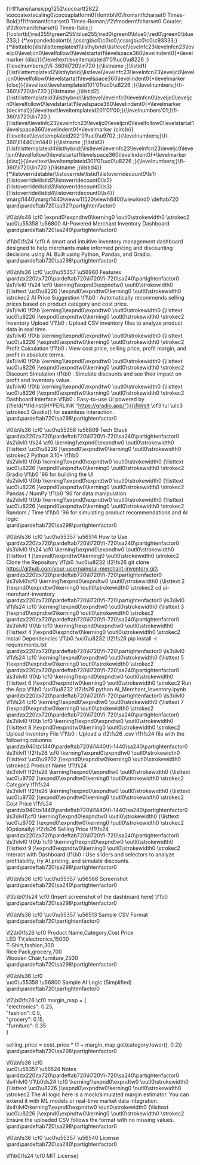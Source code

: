 {\rtf1\ansi\ansicpg1252\cocoartf2822
\cocoatextscaling0\cocoaplatform0{\fonttbl\f0\froman\fcharset0 Times-Bold;\f1\froman\fcharset0 Times-Roman;\f2\fmodern\fcharset0 Courier;
\f3\froman\fcharset0 Times-Italic;}
{\colortbl;\red255\green255\blue255;\red0\green0\blue0;\red0\green0\blue233;}
{\*\expandedcolortbl;;\cssrgb\c0\c0\c0;\cssrgb\c0\c0\c93333;}
{\*\listtable{\list\listtemplateid1\listhybrid{\listlevel\levelnfc23\levelnfcn23\leveljc0\leveljcn0\levelfollow0\levelstartat1\levelspace360\levelindent0{\*\levelmarker \{disc\}}{\leveltext\leveltemplateid1\'01\uc0\u8226 ;}{\levelnumbers;}\fi-360\li720\lin720 }{\listname ;}\listid1}
{\list\listtemplateid2\listhybrid{\listlevel\levelnfc23\levelnfcn23\leveljc0\leveljcn0\levelfollow0\levelstartat1\levelspace360\levelindent0{\*\levelmarker \{disc\}}{\leveltext\leveltemplateid101\'01\uc0\u8226 ;}{\levelnumbers;}\fi-360\li720\lin720 }{\listname ;}\listid2}
{\list\listtemplateid3\listhybrid{\listlevel\levelnfc0\levelnfcn0\leveljc0\leveljcn0\levelfollow0\levelstartat1\levelspace360\levelindent0{\*\levelmarker \{decimal\}}{\leveltext\leveltemplateid201\'01\'00;}{\levelnumbers\'01;}\fi-360\li720\lin720 }{\listlevel\levelnfc23\levelnfcn23\leveljc0\leveljcn0\levelfollow0\levelstartat1\levelspace360\levelindent0{\*\levelmarker \{circle\}}{\leveltext\leveltemplateid202\'01\uc0\u9702 ;}{\levelnumbers;}\fi-360\li1440\lin1440 }{\listname ;}\listid3}
{\list\listtemplateid4\listhybrid{\listlevel\levelnfc23\levelnfcn23\leveljc0\leveljcn0\levelfollow0\levelstartat1\levelspace360\levelindent0{\*\levelmarker \{disc\}}{\leveltext\leveltemplateid301\'01\uc0\u8226 ;}{\levelnumbers;}\fi-360\li720\lin720 }{\listname ;}\listid4}}
{\*\listoverridetable{\listoverride\listid1\listoverridecount0\ls1}{\listoverride\listid2\listoverridecount0\ls2}{\listoverride\listid3\listoverridecount0\ls3}{\listoverride\listid4\listoverridecount0\ls4}}
\margl1440\margr1440\vieww11520\viewh8400\viewkind0
\deftab720
\pard\pardeftab720\sa321\partightenfactor0

\f0\b\fs48 \cf0 \expnd0\expndtw0\kerning0
\outl0\strokewidth0 \strokec2 \uc0\u55358 \u56800  AI-Powered Merchant Inventory Dashboard\
\pard\pardeftab720\sa240\partightenfactor0

\f1\b0\fs24 \cf0 A smart and intuitive inventory management dashboard designed to help merchants make informed pricing and discounting decisions using AI. Built using Python, Pandas, and Gradio.\
\pard\pardeftab720\sa298\partightenfactor0

\f0\b\fs36 \cf0 \uc0\u55357 \u56960  Features\
\pard\tx220\tx720\pardeftab720\li720\fi-720\sa240\partightenfactor0
\ls1\ilvl0
\fs24 \cf0 \kerning1\expnd0\expndtw0 \outl0\strokewidth0 {\listtext	\uc0\u8226 	}\expnd0\expndtw0\kerning0
\outl0\strokewidth0 \strokec2 AI Price Suggestion
\f1\b0 : Automatically recommends selling prices based on product category and cost price.\
\ls1\ilvl0
\f0\b \kerning1\expnd0\expndtw0 \outl0\strokewidth0 {\listtext	\uc0\u8226 	}\expnd0\expndtw0\kerning0
\outl0\strokewidth0 \strokec2 Inventory Upload
\f1\b0 : Upload CSV inventory files to analyze product data in real time.\
\ls1\ilvl0
\f0\b \kerning1\expnd0\expndtw0 \outl0\strokewidth0 {\listtext	\uc0\u8226 	}\expnd0\expndtw0\kerning0
\outl0\strokewidth0 \strokec2 Profit Calculation
\f1\b0 : View cost price, selling price, profit margin, and profit in absolute terms.\
\ls1\ilvl0
\f0\b \kerning1\expnd0\expndtw0 \outl0\strokewidth0 {\listtext	\uc0\u8226 	}\expnd0\expndtw0\kerning0
\outl0\strokewidth0 \strokec2 Discount Simulation
\f1\b0 : Simulate discounts and see their impact on profit and inventory value.\
\ls1\ilvl0
\f0\b \kerning1\expnd0\expndtw0 \outl0\strokewidth0 {\listtext	\uc0\u8226 	}\expnd0\expndtw0\kerning0
\outl0\strokewidth0 \strokec2 Dashboard Interface
\f1\b0 : Easy-to-use UI powered by {\field{\*\fldinst{HYPERLINK "https://gradio.app/"}}{\fldrslt \cf3 \ul \ulc3 \strokec3 Gradio}} for seamless interaction.\
\pard\pardeftab720\sa298\partightenfactor0

\f0\b\fs36 \cf0 \uc0\u55358 \u56809  Tech Stack\
\pard\tx220\tx720\pardeftab720\li720\fi-720\sa240\partightenfactor0
\ls2\ilvl0
\fs24 \cf0 \kerning1\expnd0\expndtw0 \outl0\strokewidth0 {\listtext	\uc0\u8226 	}\expnd0\expndtw0\kerning0
\outl0\strokewidth0 \strokec2 Python 3.10+
\f1\b0 \
\ls2\ilvl0
\f0\b \kerning1\expnd0\expndtw0 \outl0\strokewidth0 {\listtext	\uc0\u8226 	}\expnd0\expndtw0\kerning0
\outl0\strokewidth0 \strokec2 Gradio
\f1\b0  \'96 for building the UI\
\ls2\ilvl0
\f0\b \kerning1\expnd0\expndtw0 \outl0\strokewidth0 {\listtext	\uc0\u8226 	}\expnd0\expndtw0\kerning0
\outl0\strokewidth0 \strokec2 Pandas / NumPy
\f1\b0  \'96 for data manipulation\
\ls2\ilvl0
\f0\b \kerning1\expnd0\expndtw0 \outl0\strokewidth0 {\listtext	\uc0\u8226 	}\expnd0\expndtw0\kerning0
\outl0\strokewidth0 \strokec2 Random / Time
\f1\b0  \'96 for simulating product recommendations and AI logic\
\pard\pardeftab720\sa298\partightenfactor0

\f0\b\fs36 \cf0 \uc0\u55357 \u56514  How to Use\
\pard\tx220\tx720\pardeftab720\li720\fi-720\sa240\partightenfactor0
\ls3\ilvl0
\fs24 \cf0 \kerning1\expnd0\expndtw0 \outl0\strokewidth0 {\listtext	1	}\expnd0\expndtw0\kerning0
\outl0\strokewidth0 \strokec2 Clone the Repository
\f1\b0 :\uc0\u8232 
\f2\fs26 git clone https://github.com/your-username/ai-merchant-inventory.git\
\pard\tx220\tx720\pardeftab720\li720\fi-720\partightenfactor0
\ls3\ilvl0\cf0 \kerning1\expnd0\expndtw0 \outl0\strokewidth0 {\listtext	2	}\expnd0\expndtw0\kerning0
\outl0\strokewidth0 \strokec2 cd ai-merchant-inventory\
\pard\tx220\tx720\pardeftab720\li720\fi-720\partightenfactor0
\ls3\ilvl0
\f1\fs24 \cf0 \kerning1\expnd0\expndtw0 \outl0\strokewidth0 {\listtext	3	}\expnd0\expndtw0\kerning0
\outl0\strokewidth0 \strokec2 \
\pard\tx220\tx720\pardeftab720\li720\fi-720\sa240\partightenfactor0
\ls3\ilvl0
\f0\b \cf0 \kerning1\expnd0\expndtw0 \outl0\strokewidth0 {\listtext	4	}\expnd0\expndtw0\kerning0
\outl0\strokewidth0 \strokec2 Install Dependencies
\f1\b0 :\uc0\u8232 
\f2\fs26 pip install -r requirements.txt\
\pard\tx220\tx720\pardeftab720\li720\fi-720\partightenfactor0
\ls3\ilvl0
\f1\fs24 \cf0 \kerning1\expnd0\expndtw0 \outl0\strokewidth0 {\listtext	5	}\expnd0\expndtw0\kerning0
\outl0\strokewidth0 \strokec2 \
\pard\tx220\tx720\pardeftab720\li720\fi-720\sa240\partightenfactor0
\ls3\ilvl0
\f0\b \cf0 \kerning1\expnd0\expndtw0 \outl0\strokewidth0 {\listtext	6	}\expnd0\expndtw0\kerning0
\outl0\strokewidth0 \strokec2 Run the App
\f1\b0 :\uc0\u8232 
\f2\fs26 python AI_Merchant_Inventory.ipynb\
\pard\tx220\tx720\pardeftab720\li720\fi-720\partightenfactor0
\ls3\ilvl0
\f1\fs24 \cf0 \kerning1\expnd0\expndtw0 \outl0\strokewidth0 {\listtext	7	}\expnd0\expndtw0\kerning0
\outl0\strokewidth0 \strokec2 \
\pard\tx220\tx720\pardeftab720\li720\fi-720\sa240\partightenfactor0
\ls3\ilvl0
\f0\b \cf0 \kerning1\expnd0\expndtw0 \outl0\strokewidth0 {\listtext	8	}\expnd0\expndtw0\kerning0
\outl0\strokewidth0 \strokec2 Upload Inventory File
\f1\b0 : Upload a 
\f2\fs26 .csv
\f1\fs24  file with the following columns:\
\pard\tx940\tx1440\pardeftab720\li1440\fi-1440\sa240\partightenfactor0
\ls3\ilvl1
\f2\fs26 \cf0 \kerning1\expnd0\expndtw0 \outl0\strokewidth0 {\listtext	\uc0\u9702 	}\expnd0\expndtw0\kerning0
\outl0\strokewidth0 \strokec2 Product Name
\f1\fs24 \
\ls3\ilvl1
\f2\fs26 \kerning1\expnd0\expndtw0 \outl0\strokewidth0 {\listtext	\uc0\u9702 	}\expnd0\expndtw0\kerning0
\outl0\strokewidth0 \strokec2 Category
\f1\fs24 \
\ls3\ilvl1
\f2\fs26 \kerning1\expnd0\expndtw0 \outl0\strokewidth0 {\listtext	\uc0\u9702 	}\expnd0\expndtw0\kerning0
\outl0\strokewidth0 \strokec2 Cost Price
\f1\fs24 \
\pard\tx940\tx1440\pardeftab720\li1440\fi-1440\sa240\partightenfactor0
\ls3\ilvl1\cf0 \kerning1\expnd0\expndtw0 \outl0\strokewidth0 {\listtext	\uc0\u9702 	}\expnd0\expndtw0\kerning0
\outl0\strokewidth0 \strokec2 (Optionally) 
\f2\fs26 Selling Price
\f1\fs24 \
\pard\tx220\tx720\pardeftab720\li720\fi-720\sa240\partightenfactor0
\ls3\ilvl0
\f0\b \cf0 \kerning1\expnd0\expndtw0 \outl0\strokewidth0 {\listtext	9	}\expnd0\expndtw0\kerning0
\outl0\strokewidth0 \strokec2 Interact with Dashboard
\f1\b0 : Use sliders and selectors to analyze profitability, try AI pricing, and simulate discounts.\
\pard\pardeftab720\sa298\partightenfactor0

\f0\b\fs36 \cf0 \uc0\u55357 \u56568  Screenshot\
\pard\pardeftab720\sa240\partightenfactor0

\f3\i\b0\fs24 \cf0 (Insert screenshot of the dashboard here)
\f1\i0 \
\pard\pardeftab720\sa298\partightenfactor0

\f0\b\fs36 \cf0 \uc0\u55357 \u56513  Sample CSV Format\
\pard\pardeftab720\partightenfactor0

\f2\b0\fs26 \cf0 Product Name,Category,Cost Price\
LED TV,electronics,15000\
T-Shirt,fashion,300\
Rice Pack,grocery,700\
Wooden Chair,furniture,2500\
\pard\pardeftab720\sa298\partightenfactor0

\f0\b\fs36 \cf0 \
\uc0\u55358 \u56800  Sample AI Logic (Simplified)\
\pard\pardeftab720\partightenfactor0

\f2\b0\fs26 \cf0 margin_map = \{\
    "electronics": 0.25,\
    "fashion": 0.5,\
    "grocery": 0.15,\
    "furniture": 0.35\
\}\
\
selling_price = cost_price * (1 + margin_map.get(category.lower(), 0.2))\
\pard\pardeftab720\sa298\partightenfactor0

\f0\b\fs36 \cf0 \
\uc0\u55357 \u56524  Notes\
\pard\tx220\tx720\pardeftab720\li720\fi-720\sa240\partightenfactor0
\ls4\ilvl0
\f1\b0\fs24 \cf0 \kerning1\expnd0\expndtw0 \outl0\strokewidth0 {\listtext	\uc0\u8226 	}\expnd0\expndtw0\kerning0
\outl0\strokewidth0 \strokec2 The AI logic here is a mock/simulated margin estimator. You can extend it with ML models or real-time market data integration.\
\ls4\ilvl0\kerning1\expnd0\expndtw0 \outl0\strokewidth0 {\listtext	\uc0\u8226 	}\expnd0\expndtw0\kerning0
\outl0\strokewidth0 \strokec2 Ensure the uploaded CSV follows the format with no missing values.\
\pard\pardeftab720\sa298\partightenfactor0

\f0\b\fs36 \cf0 \uc0\u55357 \u56540  License\
\pard\pardeftab720\sa240\partightenfactor0

\f1\b0\fs24 \cf0 MIT License}